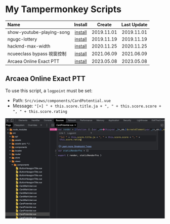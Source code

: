 # My Tampermonkey Scripts

| Name                      |                                                       Install                                                       |   Create   | Last Update |
| :------------------------ | :-----------------------------------------------------------------------------------------------------------------: | :--------: | :---------: |
| show-youtube-playing-song | [install](https://raw.githubusercontent.com/Artis24106/artis-tampermonkey/master/show-youtube-playing-song.user.js) | 2019.11.01 | 2019.11.01  |
| ngugc-lottery             | [install](https://raw.githubusercontent.com/Artis24106/artis-tampermonkey/master/ncugc-lottery.user.js)             | 2019.11.19 | 2019.11.19  |
| hackmd-max-width          | [install](https://raw.githubusercontent.com/Artis24106/artis-tampermonkey/master/hackmd-max-width.user.js)          | 2020.11.25 | 2020.11.25  |
| ncueeclass bypass 視窗控制 | [install](https://raw.githubusercontent.com/Artis24106/artis-tampermonkey/master/ncueeclass-no-window-onblur-event.user.js) | 2021.06.09 | 2021.06.09  |
| Arcaea Online Exact PTT | [install](https://github.com/Artis24106/my-tampermonkey/raw/master/arcaea-online-exact-ptt.user.js) | 2023.05.08 | 2023.05.08  |

## Arcaea Online Exact PTT
To use this script, a `logpoint` must be set:
- Path: `Src/views/components/CardPotential.vue`
- Message: `"[+] " + this.score.title.ja + ", " + this.score.score + ", " + this.score.rating`

![arcaea-online-logpoint.jpg](img/arcaea-online-logpoint.jpg)

